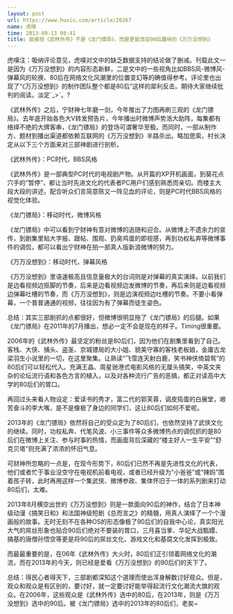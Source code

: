 ```yaml
---
layout: post
url: https://www.huxiu.com/article/20267
name: 虎嗅
time: 2013-09-13 08:41
title: 能接班《武林外传》不是《龙门镖局》，而是更能驾驭90后趣味的《万万没想到》
---
```

虎嗅注：吸纳评论意见，虎嗅对文中的缺乏数据支持的结论做了删减。刊载此文一是因为《万万没想到》的内容形态新鲜，二是文中的一些视角比如BBS风-微博风-弹幕风的轮换、80后在网络文化风潮里的位置变幻等的确值得参考。评论里也出现了“《万万没想到》的制作团队整个都是80后”这样的犀利反击。期待大家继续批判的阅读。淡定ˊ_>ˋ。?

《武林外传》之后，宁财神七年磨一剑，今年推出了力图再刷三观的《龙门镖局》。去年底开始各色大V转发预告片，今年播出时微博声势浩大助阵，每集都有络绎不绝的大牌客串，《龙门镖局》的登场可谓奢华至极。而同时，一部从制作方、题材到播出渠道都依赖互联网的《万万没想到》半路杀出。略加思索，村长决定从以下三个方面来对三部神剧进行剖析。

《武林外传》：PC时代，BBS风格

《武林外传》是一部典型PC时代的电视剧产物。从开篇的XP开机画面，到葵花点穴手的“暂停”，都让当时先进文化的代表者PC用户们感到熟悉而亲切。而楼主大段大段的讲述，配合听众们言简意赅又一阵见血的评论，则是PC时代BBS风格的视觉化体验。

《龙门镖局》：移动时代，微博风格

《龙门镖局》中可以看到宁财神有意对微博的追随和迎合。从微博上不遗余力的宣传，到剧集里贴大字报、跟帖、围观、扔臭鸡蛋的即视感，再到功权私奔等微博事件的调侃，都可以看出宁财神在拍一部真人版新浪微博的努力。

《万万没想到》：移动时代，弹幕风格

《万万没想到》里语速极高且信息量极大的台词则是对弹幕的真实演绎。以前我们是边看视频边抠脚的节奏，后来是边看视频边发微博的节奏，再后来则是边看视频边弹幕吐槽的节奏，而《万万没想到》，则是边演视频边吐槽的节奏。不要小看弹幕，一个普普通通的视频，往往因为有了弹幕而徒生姿色。

总结：其实三部剧抓的点都很好，但微博很明显拖了《龙门镖局》的后腿。如果《龙门镖局》在2011年的7月播出，想必一定不会是现在的样子。Timing很重要。

2006年的《武林外传》最坚定的粉丝是80后们，因为他们在剧集里看到了自己。客栈、大侠、捕头、盗圣、京城镖局的大小姐、貌美守寡的客栈老板娘，金庸古龙梁羽生小说里的一切，在这里聚集。让熟读“飞雪连天射白鹿，笑书神侠倚碧鸳”的80后们可以轻松代入。充满王晶、周星驰港式电影风格的无厘头搞笑，中英文夹杂的论坛流行语和各色方言的植入，以及对各种流行广告的恶搞，都正对读高中大学的80后们的胃口。

再回过头来看人物设定：爱读书的秀才，富二代的郭芙蓉，调皮捣蛋的白展堂，艰苦奋斗的李大嘴，是不是像极了身边的同学们，这让80后们如何不爱呢。

2013年的《龙门镖局》依然将自己的受众定为了80后们，也依然坚持了武侠文化的继续。同时，功权私奔、代笔风波、小三事件等众多微博热点的调侃抓的是80后们在微博上关注、参与时事的热情，而画面背后深藏的“楼主好人一生平安”“舒克贝塔”则充满了浓浓的怀旧气息。

可财神所忽略的一点是，在现今形势下，80后们已然不再是先进性文化的代表，他们或者忙于事业没空守在电视机前看电视，或者已经升级为“小爸爸”或“辣妈”围着孩子转，此时再用这样一个集武侠、微博参政、集体怀旧于一体的系列剧来打动80后们，太难。

2013年8月横空出世的《万万没想到》则是一款面向90后的神作，结合了日本神级动漫《搞笑日和》和法国神级短剧《总而言之》的精髓，用真人演绎了一个个漫画般的故事。无时无刻不在各种OS的形态像极了90后们的自我中心论，真实阳光大气的屌丝形象也贴合90后们绝对不要装的胃口，三月喜当爹、华妃大战甄嬛、搞基的唐僧孙悟空等更是将90后的屌丝文化、游戏文化和基腐文化发挥到极致。

而最最重要的是，在06年《武林外传》大火时，80后们正引领着网络文化的潮流，而在2013年的今天，则已经是爱看《万万没想到》的90后们的天下了。

总结：得民心者得天下，三部剧都深知这个道理而使出浑身解数讨好观众。但是，观众和观众是有区别的，要讨好，就一定要讨好能举得起流行文化潮流大旗的观众。在2006年，这些观众是《武林外传》选中的80后，在2013年，则是《万万没想到》选中的90后。被《龙门镖局》选中的2013年的80后们，老矣~


